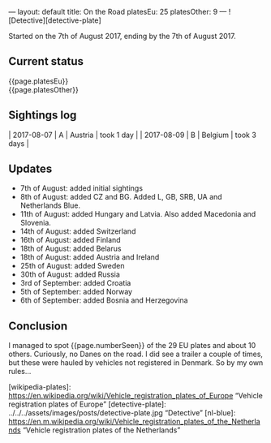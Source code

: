 —
layout: default
title: On the Road
platesEu: 25
platesOther: 9
—
![Detective][detective-plate]

Started on the 7th of August 2017, ending by the 7th of August 2017.

## Current status

<div class=“progress”>
  <div class=“progress-bar progress-bar-success progress-bar-striped” role=“progressbar” aria-valuenow=“{{page.platesEu}}” aria-valuemin=“0” aria-valuemax=“{{page.platesEu + page.platesOther}}” style=“width: 100%”>
    {{page.platesEu}}
  </div>
  <div class=“progress-bar progress-bar-warning progress-bar-striped” role=“progressbar” aria-valuenow=“{{page.platesOther}}” aria-valuemin=“0” aria-valuemax=“{{page.platesEu + page.platesOther}}” style=“width: 100%”>
    {{page.platesOther}}
  </div>
</div>


## Sightings log

| 2017-08-07 | A | Austria | took 1 day |
| 2017-08-09 | B | Belgium | took 3 days |


## Updates
* 7th of August: added initial sightings
* 8th of August: added CZ and BG. Added L, GB, SRB, UA and Netherlands Blue.
* 11th of August: added Hungary and Latvia. Also added Macedonia and Slovenia.
* 14th of August: added Switzerland
* 16th of August: added Finland
* 18th of August: added Belarus
* 18th of August: added Austria and Ireland
* 25th of August: added Sweden
* 30th of August: added Russia
* 3rd of September: added Croatia
* 5th of September: added Norway
* 6th of September: added Bosnia and Herzegovina

## Conclusion
I managed to spot {{page.numberSeen}} of the 29 EU plates and about 10 others. Curiously, no Danes on the road. I did see a trailer a couple of times, but these were hauled by vehicles not registered in Denmark. So by my own rules...

[wikipedia-plates]: https://en.wikipedia.org/wiki/Vehicle_registration_plates_of_Europe “Vehicle registration plates of Europe”
[detective-plate]: ../../../assets/images/posts/detective-plate.jpg “Detective”
[nl-blue]: https://en.m.wikipedia.org/wiki/Vehicle_registration_plates_of_the_Netherlands “Vehicle registration plates of the Netherlands”
